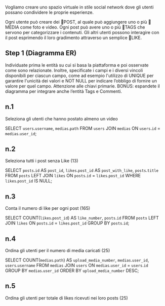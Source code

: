 Vogliamo creare uno spazio virtuale in stile social network 
dove gli utenti possano condividere le proprie esperienze. 

Ogni utente può creare dei 🧐POST, 
al quale può aggiungere uno o più 🧐MEDIA come foto e video. 
Ogni post può avere uno o più 🧐TAGS che servono per categorizzare i contenuti. 
Gli altri utenti possono interagire con il post esprimendo il loro gradimento attraverso un semplice 🧐LIKE.

## Step 1 (Diagramma ER)
Individuate prima le entità su cui si basa la piattaforma e poi osservate come sono relazionate. 
Inoltre, specificate i campi e i diversi vincoli disponibili per ciascun campo, come ad esempio l'utilizzo di UNIQUE per garantire l'unicità dei valori e NOT NULL per indicare l’obbligo di fornire un valore per quel campo. 
Attenzione alle chiavi primarie. 
BONUS: espandete il diagramma per integrare anche l’entità Tags e Commenti.

## n.1
Seleziona gli utenti che hanno postato almeno un video

SELECT `users`.`username`, `medias`.`path` FROM `users` JOIN `medias` ON `users`.`id` = `medias`.`user_id`;

## n.2
Seleziona tutti i post senza Like (13)

SELECT `posts`.`id` AS `post_id`, `likes`.`post_id` AS `post_with_like`, `posts`.`title`
FROM `posts`
LEFT JOIN `likes` ON `posts`.`id` = `likes`.`post_id`
WHERE `likes`.`post_id` IS NULL;

## n.3
Conta il numero di like per ogni post (165)

SELECT COUNT(`likes`.`post_id`) AS `like_number`, `posts`.`id`
FROM `posts`
LEFT JOIN `likes` ON `posts`.`id` = `likes`.`post_id` 
GROUP BY `posts`.`id`;

## n.4
Ordina gli utenti per il numero di media caricati (25) 

SELECT COUNT(`medias`.`path`) AS `upload_media_number`, `medias`.`user_id`, `users`.`username`
FROM `medias`
JOIN `users` ON `medias`.`user_id` = `users`.`id`
GROUP BY `medias`.`user_id`
ORDER BY `upload_media_number` DESC;


## n.5
Ordina gli utenti per totale di likes ricevuti nei loro posts (25) 

